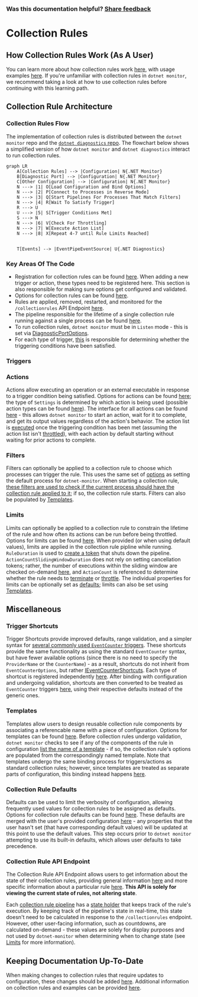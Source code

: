 
### Was this documentation helpful? [Share feedback](https://www.research.net/r/DGDQWXH?src=documentation%2FlearningPath%2Fcollectionrules)

# Collection Rules

## How Collection Rules Work (As A User)

You can learn more about how collection rules work [here](https://github.com/dotnet/dotnet-monitor/blob/main/documentation/collectionrules/collectionrules.md#collection-rules), with usage examples [here](https://github.com/dotnet/dotnet-monitor/blob/main/documentation/collectionrules/collectionruleexamples.md). If you're unfamiliar with collection rules in `dotnet monitor`, we recommend taking a look at how to use collection rules before continuing with this learning path.

## Collection Rule Architecture

### Collection Rules Flow

The implementation of collection rules is distributed between the `dotnet monitor` repo and the [`dotnet diagnostics` repo](https://github.com/dotnet/diagnostics). The flowchart below shows a simplified version of how `dotnet monitor` and `dotnet diagnostics` interact to run collection rules.

```mermaid
graph LR
    A[Collection Rules] --> |Configuration| N{.NET Monitor}
    B[Diagnostic Port] --> |Configuration| N{.NET Monitor}
    C[Other Configuration] --> |Configuration| N{.NET Monitor}
    N ---> |1| O[Load Configuration and Bind Options]
    N ---> |2| P[Connect to Processes in Reverse Mode]    
    N ---> |3| Q[Start Pipelines For Processes That Match Filters]
    N ---> |4| R[Wait To Satisfy Trigger]
    R ---> U
    U ---> |5| S[Trigger Conditions Met]
    S ---> N
    N ---> |6| V[Check For Throttling]
    N ---> |7| W[Execute Action List]
    N ---> |8| X[Repeat 4-7 until Rule Limits Reached]


    T[Events] --> |EventPipeEventSource| U{.NET Diagnostics}
```

### Key Areas Of The Code

* Registration for collection rules can be found [here](https://github.com/dotnet/dotnet-monitor/blob/ac10d93babcc5388a3c19d19e6c58258c2e21eb8/src/Tools/dotnet-monitor/ServiceCollectionExtensions.cs#L100). When adding a new trigger or action, these types need to be registered here. This section is also responsible for making sure options get configured and validated.
* Options for collection rules can be found [here](https://github.com/dotnet/dotnet-monitor/blob/ac10d93babcc5388a3c19d19e6c58258c2e21eb8/src/Tools/dotnet-monitor/CollectionRules/Options/CollectionRuleOptions.cs).
* Rules are applied, removed, restarted, and monitored for the `/collectionrules` API Endpoint [here](https://github.com/dotnet/dotnet-monitor/blob/ac10d93babcc5388a3c19d19e6c58258c2e21eb8/src/Tools/dotnet-monitor/CollectionRules/CollectionRuleService.cs).
* The pipeline responsible for the lifetime of a single collection rule running against a single process can be found [here](https://github.com/dotnet/dotnet-monitor/blob/ac10d93babcc5388a3c19d19e6c58258c2e21eb8/src/Tools/dotnet-monitor/CollectionRules/CollectionRulePipeline.cs#L54).
* To run collection rules, `dotnet monitor` must be in `Listen` mode - this is set via [DiagnosticPortOptions](https://github.com/dotnet/dotnet-monitor/blob/ac10d93babcc5388a3c19d19e6c58258c2e21eb8/src/Microsoft.Diagnostics.Monitoring.Options/DiagnosticPortOptions.cs).
* For each type of trigger, [this](https://github.com/dotnet/diagnostics/blob/main/src/Microsoft.Diagnostics.Monitoring.EventPipe/Triggers/ITraceEventTrigger.cs#L29) is responsible for determining whether the triggering conditions have been satisfied.

### Triggers

### Actions

Actions allow executing an operation or an external executable in response to a trigger condition being satisfied. Options for actions can be found [here](https://github.com/dotnet/dotnet-monitor/blob/ac10d93babcc5388a3c19d19e6c58258c2e21eb8/src/Tools/dotnet-monitor/CollectionRules/Options/CollectionRuleActionOptions.cs); the type of `Settings` is determined by which action is being used (possible action types can be found [here](https://github.com/dotnet/dotnet-monitor/tree/ac10d93babcc5388a3c19d19e6c58258c2e21eb8/src/Tools/dotnet-monitor/CollectionRules/Options/Actions)). The interface for all actions can be found [here](https://github.com/dotnet/dotnet-monitor/blob/ac10d93babcc5388a3c19d19e6c58258c2e21eb8/src/Tools/dotnet-monitor/CollectionRules/Actions/ICollectionRuleAction.cs) - this allows `dotnet monitor` to start an action, wait for it to complete, and get its output values regardless of the action's behavior. The action list is [executed](https://github.com/dotnet/dotnet-monitor/blob/ac10d93babcc5388a3c19d19e6c58258c2e21eb8/src/Tools/dotnet-monitor/CollectionRules/CollectionRulePipeline.cs#L142) once the triggering condition has been met (assuming the action list isn't [throttled](#Limits)), with each action by default starting without waiting for prior actions to complete.

### Filters

Filters can optionally be applied to a collection rule to choose which processes can trigger the rule. This uses the same set of [options](https://github.com/dotnet/dotnet-monitor/blob/ac10d93babcc5388a3c19d19e6c58258c2e21eb8/src/Microsoft.Diagnostics.Monitoring.Options/ProcessFilterOptions.cs#L47) as setting the default process for `dotnet-monitor`. When starting a collection rule, [these filters are used to check if the current process should have the collection rule applied to it](https://github.com/dotnet/dotnet-monitor/blob/ac10d93babcc5388a3c19d19e6c58258c2e21eb8/src/Tools/dotnet-monitor/CollectionRules/CollectionRuleContainer.cs#L188); if so, the collection rule starts. Filters can also be populated by [Templates](#templates).

### Limits

Limits can optionally be applied to a collection rule to constrain the lifetime of the rule and how often its actions can be run before being throttled. Options for limits can be found [here](https://github.com/dotnet/dotnet-monitor/blob/ac10d93babcc5388a3c19d19e6c58258c2e21eb8/src/Tools/dotnet-monitor/CollectionRules/Options/CollectionRuleLimitsOptions.cs). When provided (or when using default values), limits are applied in the collection rule pipline while running. `RuleDuration` is used to [create a token](https://github.com/dotnet/dotnet-monitor/blob/ac10d93babcc5388a3c19d19e6c58258c2e21eb8/src/Tools/dotnet-monitor/CollectionRules/CollectionRulePipeline.cs#L79) that shuts down the pipeline. `ActionCountSlidingWindowDuration` does not rely on setting cancellation tokens; rather, the number of executions within the sliding window are checked on-demand [here](https://github.com/dotnet/dotnet-monitor/blob/ac10d93babcc5388a3c19d19e6c58258c2e21eb8/src/Microsoft.Diagnostics.Monitoring.WebApi/CollectionRulePipelineState.cs#L211), and `ActionCount` is referenced to determine whether the rule needs to [terminate](https://github.com/dotnet/dotnet-monitor/blob/ac10d93babcc5388a3c19d19e6c58258c2e21eb8/src/Microsoft.Diagnostics.Monitoring.WebApi/CollectionRulePipelineState.cs#L194) or [throttle](https://github.com/dotnet/dotnet-monitor/blob/ac10d93babcc5388a3c19d19e6c58258c2e21eb8/src/Microsoft.Diagnostics.Monitoring.WebApi/CollectionRulePipelineState.cs#L234). The individual properties for limits can be optionally set as [defaults](#collection-rule-defaults); limits can also be set using [Templates](#templates).

## Miscellaneous

### Trigger Shortcuts

Trigger Shortcuts provide improved defaults, range validation, and a simpler syntax for [several commonly used `EventCounter` triggers](https://github.com/dotnet/dotnet-monitor/tree/ac10d93babcc5388a3c19d19e6c58258c2e21eb8/src/Tools/dotnet-monitor/CollectionRules/Options/Triggers/EventCounterShortcuts). These shortcuts provide the same functionality as using the standard `EventCounter` syntax, but have fewer available options (since there is no need to specify the `ProviderName` or the `CounterName`) - as a result, shortcuts do not inherit from `EventCounterOptions`, but rather [IEventCounterShortcuts](https://github.com/dotnet/dotnet-monitor/blob/ac10d93babcc5388a3c19d19e6c58258c2e21eb8/src/Tools/dotnet-monitor/CollectionRules/Options/Triggers/EventCounterShortcuts/IEventCounterShortcuts.cs). Each type of shortcut is registered independently [here](https://github.com/dotnet/dotnet-monitor/blob/ac10d93babcc5388a3c19d19e6c58258c2e21eb8/src/Tools/dotnet-monitor/ServiceCollectionExtensions.cs#L117). After binding with configuration and undergoing validation, shortcuts are then converted to be treated as `EventCounter` triggers [here](https://github.com/dotnet/dotnet-monitor/blob/ac10d93babcc5388a3c19d19e6c58258c2e21eb8/src/Tools/dotnet-monitor/CollectionRules/Triggers/EventCounterTriggerFactory.cs), using their respective defaults instead of the generic ones.

### Templates

Templates allow users to design reusable collection rule components by associating a referencable name with a piece of configuration. Options for templates can be found [here](https://github.com/dotnet/dotnet-monitor/blob/ac10d93babcc5388a3c19d19e6c58258c2e21eb8/src/Tools/dotnet-monitor/CollectionRules/Options/TemplateOptions.cs). Before collection rules undergo validation, `dotnet monitor` checks to see if any of the components of the rule in configuration [list the name of a template](https://github.com/dotnet/dotnet-monitor/blob/ac10d93babcc5388a3c19d19e6c58258c2e21eb8/src/Tools/dotnet-monitor/CollectionRules/Configuration/CollectionRulePostConfigureNamedOptions.cs) - if so, the collection rule's options are populated from the correspondingly named template. Note that templates undergo the same binding process for triggers/actions as standard collection rules; however, since templates are treated as separate parts of configuration, this binding instead happens [here](https://github.com/dotnet/dotnet-monitor/blob/ac10d93babcc5388a3c19d19e6c58258c2e21eb8/src/Tools/dotnet-monitor/CollectionRules/Configuration/TemplatesConfigureNamedOptions.cs).

### Collection Rule Defaults

Defaults can be used to limit the verbosity of configuration, allowing frequently used values for collection rules to be assigned as defaults. Options for collection rule defaults can be found [here](https://github.com/dotnet/dotnet-monitor/blob/ac10d93babcc5388a3c19d19e6c58258c2e21eb8/src/Tools/dotnet-monitor/CollectionRules/Options/CollectionRuleDefaultsOptions.cs). These defaults are merged with the user's provided configuration [here](https://github.com/dotnet/dotnet-monitor/blob/ac10d93babcc5388a3c19d19e6c58258c2e21eb8/src/Tools/dotnet-monitor/CollectionRules/Options/DefaultCollectionRulePostConfigureOptions.cs) - any properties that the user hasn't set (that have corresponding default values) will be updated at this point to use the default values. This step occurs prior to `dotnet monitor` attempting to use its built-in defaults, which allows user defaults to take precedence.

### Collection Rule API Endpoint

The Collection Rule API Endpoint allows users to get information about the state of their collection rules, providing general information [here](https://github.com/dotnet/dotnet-monitor/blob/ac10d93babcc5388a3c19d19e6c58258c2e21eb8/src/Microsoft.Diagnostics.Monitoring.WebApi/Controllers/DiagController.cs#L546) and more specific information about a particular rule [here](https://github.com/dotnet/dotnet-monitor/blob/ac10d93babcc5388a3c19d19e6c58258c2e21eb8/src/Microsoft.Diagnostics.Monitoring.WebApi/Controllers/DiagController.cs#L571). **This API is solely for viewing the current state of rules, not altering state**.

Each [collection rule pipeline](https://github.com/dotnet/dotnet-monitor/blob/ac10d93babcc5388a3c19d19e6c58258c2e21eb8/src/Tools/dotnet-monitor/CollectionRules/CollectionRulePipeline.cs) has a [state holder](https://github.com/dotnet/dotnet-monitor/blob/ac10d93babcc5388a3c19d19e6c58258c2e21eb8/src/Microsoft.Diagnostics.Monitoring.WebApi/CollectionRulePipelineState.cs) that keeps track of the rule's execution. By keeping track of the pipeline's state in real-time, this state doesn't need to be calculated in response to the `/collectionrules` endpoint. However, other user-facing information, such as countdowns, are calculated on-demand - these values are solely for display purposes and not used by `dotnet-monitor` when determining when to change state (see [Limits](#limits) for more information).

## Keeping Documentation Up-To-Date

When making changes to collection rules that require updates to configuration, these changes should be added [here](https://github.com/dotnet/dotnet-monitor/blob/ac10d93babcc5388a3c19d19e6c58258c2e21eb8/documentation/configuration.md#collection-rule-configuration). Additional information on collection rules and examples can be provided [here](https://github.com/dotnet/dotnet-monitor/tree/ac10d93babcc5388a3c19d19e6c58258c2e21eb8/documentation/collectionrules).
